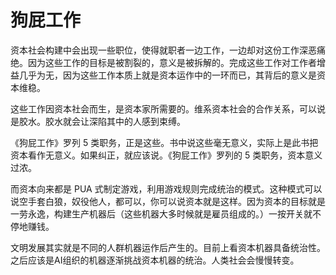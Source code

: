 # 狗屁工作

资本社会构建中会出现一些职位，使得就职者一边工作，一边却对这份工作深恶痛绝。因为这些工作的目标是被割裂的，意义是被拆解的。完成这些工作对工作者增益几乎为无，因为这些工作本质上就是资本运作中的一环而已，其背后的意义是资本维稳。

这些工作因资本社会而生，是资本家所需要的。维系资本社会的合作关系，可以说是胶水。胶水就会让深陷其中的人感到束缚。

《狗屁工作》罗列 5 类职务，正是这些。书中说这些毫无意义，实际上是此书把资本看作无意义。如果纠正，就应该说。《狗屁工作》罗列的 5 类职务，资本意义过浓。

而资本向来都是 PUA 式制定游戏，利用游戏规则完成统治的模式。这种模式可以说空手套白狼，奴役他人，都可以，你可以说资本就是这样。因为资本的目标就是一劳永逸，构建生产机器后（这些机器大多时候就是雇员组成的。）一按开关就不停地赚钱。

文明发展其实就是不同的人群机器运作后产生的。目前上看资本机器具备统治性。之后应该是AI组织的机器逐渐挑战资本机器的统治。人类社会会慢慢转变。
